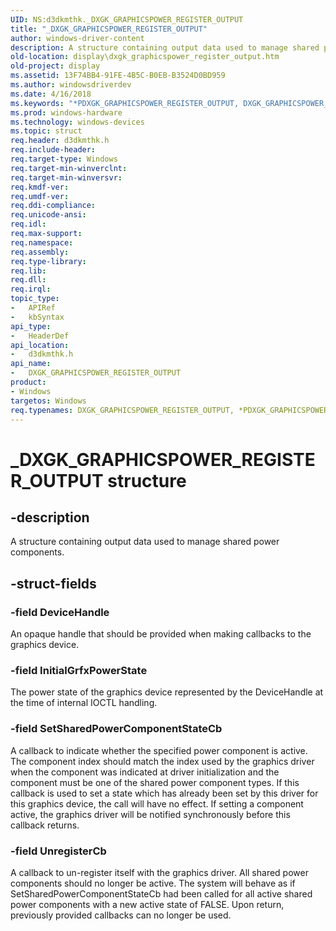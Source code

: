 ```yaml
---
UID: NS:d3dkmthk._DXGK_GRAPHICSPOWER_REGISTER_OUTPUT
title: "_DXGK_GRAPHICSPOWER_REGISTER_OUTPUT"
author: windows-driver-content
description: A structure containing output data used to manage shared power components.
old-location: display\dxgk_graphicspower_register_output.htm
old-project: display
ms.assetid: 13F74BB4-91FE-4B5C-B0EB-B3524D0BD959
ms.author: windowsdriverdev
ms.date: 4/16/2018
ms.keywords: "*PDXGK_GRAPHICSPOWER_REGISTER_OUTPUT, DXGK_GRAPHICSPOWER_REGISTER_OUTPUT, DXGK_GRAPHICSPOWER_REGISTER_OUTPUT structure [Display Devices], PDXGK_GRAPHICSPOWER_REGISTER_OUTPUT, PDXGK_GRAPHICSPOWER_REGISTER_OUTPUT structure pointer [Display Devices], _DXGK_GRAPHICSPOWER_REGISTER_OUTPUT, d3dkmthk/DXGK_GRAPHICSPOWER_REGISTER_OUTPUT, d3dkmthk/PDXGK_GRAPHICSPOWER_REGISTER_OUTPUT, display.dxgk_graphicspower_register_output"
ms.prod: windows-hardware
ms.technology: windows-devices
ms.topic: struct
req.header: d3dkmthk.h
req.include-header: 
req.target-type: Windows
req.target-min-winverclnt: 
req.target-min-winversvr: 
req.kmdf-ver: 
req.umdf-ver: 
req.ddi-compliance: 
req.unicode-ansi: 
req.idl: 
req.max-support: 
req.namespace: 
req.assembly: 
req.type-library: 
req.lib: 
req.dll: 
req.irql: 
topic_type:
-	APIRef
-	kbSyntax
api_type:
-	HeaderDef
api_location:
-	d3dkmthk.h
api_name:
-	DXGK_GRAPHICSPOWER_REGISTER_OUTPUT
product:
- Windows
targetos: Windows
req.typenames: DXGK_GRAPHICSPOWER_REGISTER_OUTPUT, *PDXGK_GRAPHICSPOWER_REGISTER_OUTPUT
---
```


# _DXGK_GRAPHICSPOWER_REGISTER_OUTPUT structure


## -description


A structure containing output data used to manage shared power components.


## -struct-fields




### -field DeviceHandle

An opaque handle that should be provided when making callbacks to the graphics device.


### -field InitialGrfxPowerState

The power state of the graphics device represented by the DeviceHandle at the time of internal IOCTL handling.


### -field SetSharedPowerComponentStateCb

A callback to indicate whether the specified power component is active.  The component index should match the index used by the graphics driver when the component was indicated at driver initialization and the component must be one of the shared power component types. If this callback is used to set a state which has already been set by this driver for this graphics device, the call will have no effect. If setting a component active, the graphics driver will be notified synchronously before this callback returns.


### -field UnregisterCb

 A callback to un-register itself with the graphics driver.  All shared power components should no longer be active.  The system will behave as if SetSharedPowerComponentStateCb had been called for all active shared power components with a new active state of FALSE.  Upon return, previously provided callbacks can no longer be used.

